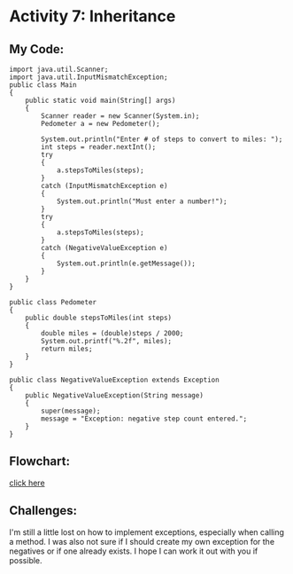 # Activity 7: Inheritance

## My Code:

```
import java.util.Scanner;
import java.util.InputMismatchException;
public class Main
{
    public static void main(String[] args)
    {
        Scanner reader = new Scanner(System.in);
        Pedometer a = new Pedometer();

        System.out.println("Enter # of steps to convert to miles: ");
        int steps = reader.nextInt();
        try
        {
            a.stepsToMiles(steps);
        }
        catch (InputMismatchException e)
        {
            System.out.println("Must enter a number!");
        }
        try
        {
            a.stepsToMiles(steps);
        }
        catch (NegativeValueException e)
        {
            System.out.println(e.getMessage());
        }
    }
}
```

```
public class Pedometer
{
    public double stepsToMiles(int steps)
    {
        double miles = (double)steps / 2000;
        System.out.printf("%.2f", miles);
        return miles;
    }
}
```

```
public class NegativeValueException extends Exception
{
    public NegativeValueException(String message)
    {
        super(message);
        message = "Exception: negative step count entered.";
    }
}
```
## Flowchart:
[click here](https://drive.google.com/file/d/11MREC2DopeBRpNZnwLqE_HEkZgXPhu3h/view?usp=sharing)

## Challenges:
I'm still a little lost on how to implement exceptions, especially when calling a method. 
I was also not sure if I should create my own exception for the negatives or if one already exists. 
I hope I can work it out with you if possible.
